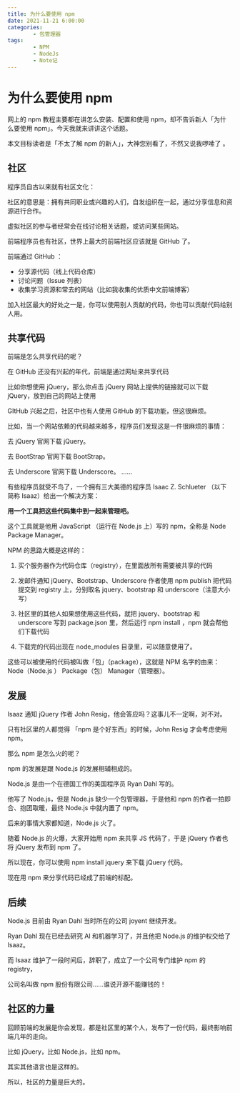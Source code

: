 ```yaml
---
title: 为什么要使用 npm
date: 2021-11-21 6:00:00
categories:
        - 包管理器
tags:
        - NPM
        - NodeJs
        - Note记
---
```


# 为什么要使用 npm

网上的 npm 教程主要都在讲怎么安装、配置和使用 npm，却不告诉新人「为什么要使用 npm」。今天我就来讲讲这个话题。

本文目标读者是「不太了解 npm 的新人」，大神您别看了，不然又说我啰嗦了 。

## 社区

程序员自古以来就有社区文化：

社区的意思是：拥有共同职业或兴趣的人们，自发组织在一起，通过分享信息和资源进行合作。

虚拟社区的参与者经常会在线讨论相关话题，或访问某些网站。

前端程序员也有社区，世界上最大的前端社区应该就是 GitHub 了。

前端通过 GitHub ：

- 分享源代码（线上代码仓库）
- 讨论问题（Issue 列表）
- 收集学习资源和常去的网站（比如我收集的优质中文前端博客）

加入社区最大的好处之一是，你可以使用别人贡献的代码，你也可以贡献代码给别人用。

## 共享代码

前端是怎么共享代码的呢？

在 GitHub 还没有兴起的年代，前端是通过网址来共享代码

比如你想使用 jQuery，那么你点击 jQuery 网站上提供的链接就可以下载 jQuery，放到自己的网站上使用

GItHub 兴起之后，社区中也有人使用 GitHub 的下载功能，但这很麻烦。

比如，当一个网站依赖的代码越来越多，程序员们发现这是一件很麻烦的事情：

去 jQuery 官网下载 jQuery。

去 BootStrap 官网下载 BootStrap。

去 Underscore 官网下载 Underscore。
……

有些程序员就受不鸟了，一个拥有三大美德的程序员 Isaac Z. Schlueter （以下简称 Isaaz）给出一个解决方案：

**用一个工具把这些代码集中到一起来管理吧。**

这个工具就是他用 JavaScript （运行在 Node.js 上）写的 npm，全称是 Node Package Manager。

NPM 的思路大概是这样的：

1. 买个服务器作为代码仓库（registry），在里面放所有需要被共享的代码

2. 发邮件通知 jQuery、Bootstrap、Underscore 作者使用 npm publish 把代码提交到 registry 上，分别取名 jquery、bootstrap 和 underscore（注意大小写）

3. 社区里的其他人如果想使用这些代码，就把 jquery、bootstrap 和 underscore 写到 package.json 里，然后运行 npm install ，npm 就会帮他们下载代码

4. 下载完的代码出现在 node_modules 目录里，可以随意使用了。

这些可以被使用的代码被叫做「包」（package），这就是 NPM 名字的由来：Node（Node.js ） Package（包） Manager（管理器）。

## 发展

Isaaz 通知 jQuery 作者 John Resig，他会答应吗？这事儿不一定啊，对不对。

只有社区里的人都觉得 「npm 是个好东西」的时候，John Resig 才会考虑使用 npm。

那么 npm 是怎么火的呢？

npm 的发展是跟 Node.js 的发展相辅相成的。

Node.js 是由一个在德国工作的美国程序员 Ryan Dahl 写的。

他写了 Node.js，但是 Node.js 缺少一个包管理器，于是他和 npm 的作者一拍即合、抱团取暖，最终 Node.js 中就内置了 npm。

后来的事情大家都知道，Node.js 火了。

随着 Node.js 的火爆，大家开始用 npm 来共享 JS 代码了，于是 jQuery 作者也将 jQuery 发布到 npm 了。

所以现在，你可以使用 npm install jquery 来下载 jQuery 代码。

现在用 npm 来分享代码已经成了前端的标配。

## 后续

Node.js 目前由 Ryan Dahl 当时所在的公司 joyent 继续开发。

Ryan Dahl 现在已经去研究 AI 和机器学习了，并且他把 Node.js 的维护权交给了 Isaaz。

而 Isaaz 维护了一段时间后，辞职了，成立了一个公司专门维护 npm 的 registry，

公司名叫做 npm 股份有限公司……谁说开源不能赚钱的！

## 社区的力量

回顾前端的发展是你会发现，都是社区里的某个人，发布了一份代码，最终影响前端几年的走向。

比如 jQuery，比如 Node.js，比如 npm。

其实其他语言也是这样的。

所以，社区的力量是巨大的。

